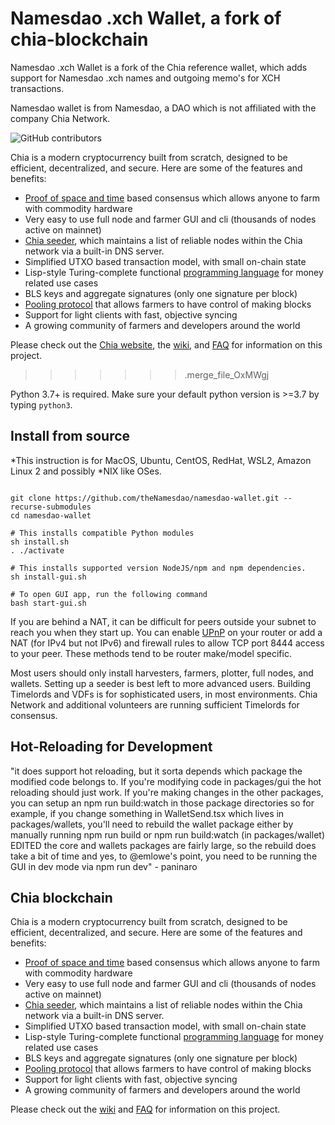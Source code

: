 # Namesdao .xch Wallet, a fork of chia-blockchain

Namesdao .xch Wallet is a fork of the Chia reference wallet, which adds support for Namesdao .xch names and outgoing memo's for XCH transactions.

Namesdao wallet is from Namesdao, a DAO which is not affiliated with the company Chia Network.

![GitHub contributors](https://img.shields.io/github/contributors/Chia-Network/chia-blockchain?logo=GitHub)

Chia is a modern cryptocurrency built from scratch, designed to be efficient, decentralized, and secure. Here are some of the features and benefits:
* [Proof of space and time](https://docs.google.com/document/d/1tmRIb7lgi4QfKkNaxuKOBHRmwbVlGL4f7EsBDr_5xZE/edit) based consensus which allows anyone to farm with commodity hardware
* Very easy to use full node and farmer GUI and cli (thousands of nodes active on mainnet)
* [Chia seeder](https://github.com/Chia-Network/chia-blockchain/wiki/Chia-Seeder-User-Guide), which maintains a list of reliable nodes within the Chia network via a built-in DNS server.
* Simplified UTXO based transaction model, with small on-chain state
* Lisp-style Turing-complete functional [programming language](https://chialisp.com/) for money related use cases
* BLS keys and aggregate signatures (only one signature per block)
* [Pooling protocol](https://github.com/Chia-Network/chia-blockchain/wiki/Pooling-User-Guide) that allows farmers to have control of making blocks
* Support for light clients with fast, objective syncing
* A growing community of farmers and developers around the world

Please check out the [Chia website](https://www.chia.net/), the [wiki](https://github.com/Chia-Network/chia-blockchain/wiki), and [FAQ](https://github.com/Chia-Network/chia-blockchain/wiki/FAQ) for
information on this project.
>>>>>>> .merge_file_OxMWgj

Python 3.7+ is required. Make sure your default python version is >=3.7
by typing `python3`.



## Install from source

*This instruction is for MacOS, Ubuntu, CentOS, RedHat, WSL2, Amazon Linux 2 and possibly *NIX like OSes.

```# Prerequisite: git

git clone https://github.com/theNamesdao/namesdao-wallet.git --recurse-submodules
cd namesdao-wallet

# This installs compatible Python modules
sh install.sh
. ./activate

# This installs supported version NodeJS/npm and npm dependencies.
sh install-gui.sh

# To open GUI app, run the following command
bash start-gui.sh
```

If you are behind a NAT, it can be difficult for peers outside your subnet to
reach you when they start up. You can enable
[UPnP](https://www.homenethowto.com/ports-and-nat/upnp-automatic-port-forward/)
on your router or add a NAT (for IPv4 but not IPv6) and firewall rules to allow
TCP port 8444 access to your peer.
These methods tend to be router make/model specific.

Most users should only install harvesters, farmers, plotter, full nodes, and wallets.
Setting up a seeder is best left to more advanced users.
Building Timelords and VDFs is for sophisticated users, in most environments.
Chia Network and additional volunteers are running sufficient Timelords
for consensus.


## Hot-Reloading for Development

"it does support hot reloading, but it sorta depends which package the modified code belongs to. If you're modifying code in packages/gui the hot reloading should just work. If you're making changes in the other packages, you can setup an npm run build:watch in those package directories
so for example, if you change something in WalletSend.tsx which lives in packages/wallets, you'll need to rebuild the wallet package either by manually running npm run build or npm run build:watch (in packages/wallet)
EDITED
the core and wallets packages are fairly large, so the rebuild does take a bit of time
and yes, to @emlowe's point, you need to be running the GUI in dev mode via npm run dev" - paninaro

## Chia blockchain

Chia is a modern cryptocurrency built from scratch, designed to be efficient, decentralized, and secure. Here are some of the features and benefits:
* [Proof of space and time](https://docs.google.com/document/d/1tmRIb7lgi4QfKkNaxuKOBHRmwbVlGL4f7EsBDr_5xZE/edit) based consensus which allows anyone to farm with commodity hardware
* Very easy to use full node and farmer GUI and cli (thousands of nodes active on mainnet)
* [Chia seeder](https://github.com/Chia-Network/chia-blockchain/wiki/Chia-Seeder-User-Guide), which maintains a list of reliable nodes within the Chia network via a built-in DNS server.
* Simplified UTXO based transaction model, with small on-chain state
* Lisp-style Turing-complete functional [programming language](https://chialisp.com/) for money related use cases
* BLS keys and aggregate signatures (only one signature per block)
* [Pooling protocol](https://github.com/Chia-Network/chia-blockchain/wiki/Pooling-User-Guide) that allows farmers to have control of making blocks
* Support for light clients with fast, objective syncing
* A growing community of farmers and developers around the world

Please check out the [wiki](https://github.com/Chia-Network/chia-blockchain/wiki)
and [FAQ](https://github.com/Chia-Network/chia-blockchain/wiki/FAQ) for
information on this project.
